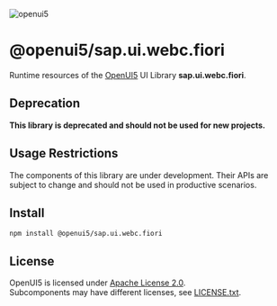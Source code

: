 ![openui5](http://openui5.org/images/OpenUI5_new_big_side.png)

# @openui5/sap.ui.webc.fiori
Runtime resources of the [OpenUI5](https://github.com/UI5/openui5) UI Library **sap.ui.webc.fiori**.

## Deprecation
**This library is deprecated and should not be used for new projects.**

## Usage Restrictions
The components of this library are under development. Their APIs are subject to change and should not be used in productive scenarios.

## Install
```
npm install @openui5/sap.ui.webc.fiori
```

## License
OpenUI5 is licensed under [Apache License 2.0](https://www.apache.org/licenses/LICENSE-2.0).  
Subcomponents may have different licenses, see [LICENSE.txt](LICENSE.txt).
